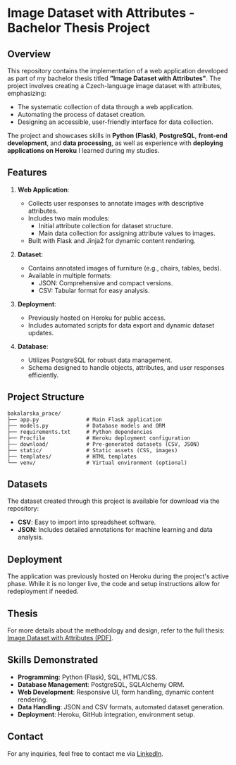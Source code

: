 # Image Dataset with Attributes - Bachelor Thesis Project

## Overview
This repository contains the implementation of a web application developed as part of my bachelor thesis titled **"Image Dataset with Attributes"**. The project involves creating a Czech-language image dataset with attributes, emphasizing:

- The systematic collection of data through a web application.
- Automating the process of dataset creation.
- Designing an accessible, user-friendly interface for data collection.

The project and showcases skills in **Python (Flask)**, **PostgreSQL**, **front-end development**, and **data processing**, as well as experience with **deploying applications on Heroku** I learned during my studies.

## Features

1. **Web Application**:
   - Collects user responses to annotate images with descriptive attributes.
   - Includes two main modules:
     - Initial attribute collection for dataset structure.
     - Main data collection for assigning attribute values to images.
   - Built with Flask and Jinja2 for dynamic content rendering.

2. **Dataset**:
   - Contains annotated images of furniture (e.g., chairs, tables, beds).
   - Available in multiple formats:
     - JSON: Comprehensive and compact versions.
     - CSV: Tabular format for easy analysis.

3. **Deployment**:
   - Previously hosted on Heroku for public access.
   - Includes automated scripts for data export and dynamic dataset updates.

4. **Database**:
   - Utilizes PostgreSQL for robust data management.
   - Schema designed to handle objects, attributes, and user responses efficiently.

## Project Structure

```plaintext
bakalarska_prace/
├── app.py               # Main Flask application
├── models.py            # Database models and ORM
├── requirements.txt     # Python dependencies
├── Procfile             # Heroku deployment configuration
├── download/            # Pre-generated datasets (CSV, JSON)
├── static/              # Static assets (CSS, images)
├── templates/           # HTML templates
└── venv/                # Virtual environment (optional)
```

## Datasets

The dataset created through this project is available for download via the repository:

- **CSV**: Easy to import into spreadsheet software.
- **JSON**: Includes detailed annotations for machine learning and data analysis.

## Deployment

The application was previously hosted on Heroku during the project's active phase. While it is no longer live, the code and setup instructions allow for redeployment if needed.

## Thesis

For more details about the methodology and design, refer to the full thesis: [Image Dataset with Attributes (PDF)](./bakalarka.pdf).

## Skills Demonstrated

- **Programming**: Python (Flask), SQL, HTML/CSS.
- **Database Management**: PostgreSQL, SQLAlchemy ORM.
- **Web Development**: Responsive UI, form handling, dynamic content rendering.
- **Data Handling**: JSON and CSV formats, automated dataset generation.
- **Deployment**: Heroku, GitHub integration, environment setup.

## Contact

For any inquiries, feel free to contact me via [LinkedIn](https://linkedin.com/in/lukejiricek).
